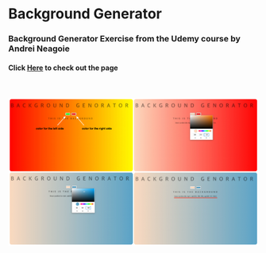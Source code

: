 # Background Generator

### Background Generator Exercise from the Udemy course by Andrei Neagoie 
#### Click [Here](https://chansookim316.github.io/background-generator/) to check out the page
<br></br>
![](./usage.jpg)
